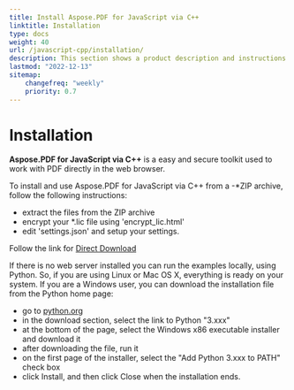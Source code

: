 ```yaml
---
title: Install Aspose.PDF for JavaScript via C++
linktitle: Installation
type: docs
weight: 40
url: /javascript-cpp/installation/
description: This section shows a product description and instructions for installing Aspose.PDF for JavaScript via C++.
lastmod: "2022-12-13"
sitemap:
    changefreq: "weekly"
    priority: 0.7
---
```


# Installation

**Aspose.PDF for JavaScript via C++** is a easy and secure toolkit used to work with PDF directly in the web browser. 

To install and use Aspose.PDF for JavaScript via C++ from a -*ZIP archive, follow the following instructions:
- extract the files from the ZIP archive
- encrypt your *.lic file using 'encrypt_lic.html'
- edit  'settings.json' and setup your settings.

Follow the link for [Direct Download](https://releases.aspose.com/pdf/javascriptcpp/)

If there is no web server installed you can run the examples locally, using Python. So, if you are using Linux or Mac OS X, everything is ready on your system. If you are a Windows user, you can download the installation file from the Python home page:

- go to [python.org](https://www.python.org/)
- in the download section, select the link to Python "3.xxx"
- at the bottom of the page, select the Windows x86 executable installer and download it
- after downloading the file, run it
- on the first page of the installer, select the "Add Python 3.xxx to PATH" check box
- click Install, and then click Close when the installation ends.

